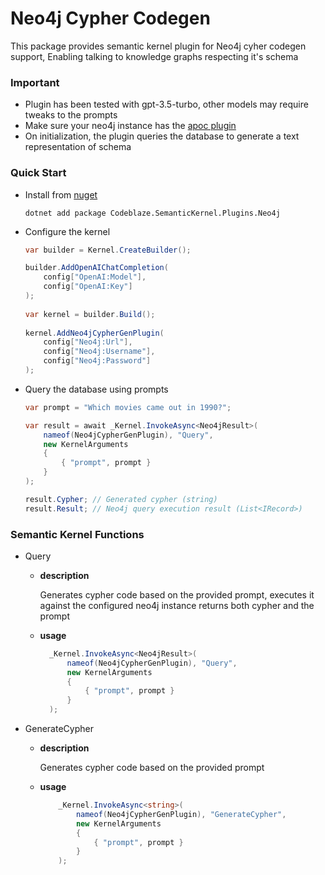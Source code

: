 # Neo4j Cypher Codegen
This package provides semantic kernel plugin for Neo4j cyher codegen support, Enabling talking to knowledge graphs respecting it's schema

### Important
- Plugin has been tested with gpt-3.5-turbo, other models may require tweaks to the prompts
- Make sure your neo4j instance has the [apoc plugin](https://neo4j.com/docs/apoc/current/)
- On initialization, the plugin queries the database to generate a text representation of schema

### Quick Start
- Install from [nuget](https://www.nuget.org/packages/Codeblaze.SemanticKernel.Plugins.Neo4j)
    ```
    dotnet add package Codeblaze.SemanticKernel.Plugins.Neo4j
    ```
- Configure the kernel
    ```csharp
    var builder = Kernel.CreateBuilder();
    
    builder.AddOpenAIChatCompletion(
        config["OpenAI:Model"], 
        config["OpenAI:Key"]
    );
        
    var kernel = builder.Build();
        
    kernel.AddNeo4jCypherGenPlugin(
        config["Neo4j:Url"], 
        config["Neo4j:Username"], 
        config["Neo4j:Password"]
    );
    ```
- Query the database using prompts
    ```csharp
    var prompt = "Which movies came out in 1990?";
  
    var result = await _Kernel.InvokeAsync<Neo4jResult>(
        nameof(Neo4jCypherGenPlugin), "Query", 
        new KernelArguments
        {
            { "prompt", prompt }
        }
    );
  
    result.Cypher; // Generated cypher (string)
    result.Result; // Neo4j query execution result (List<IRecord>)
    ```

### Semantic Kernel Functions
- Query
  - **description**
    
    Generates cypher code based on the provided prompt, executes it against the configured neo4j instance
    returns both cypher and the prompt
  - **usage**
    ```csharp
      _Kernel.InvokeAsync<Neo4jResult>(
          nameof(Neo4jCypherGenPlugin), "Query", 
          new KernelArguments
          {
              { "prompt", prompt }
          }
      );
    ```

- GenerateCypher
  - **description**

    Generates cypher code based on the provided prompt
  - **usage**
    ```csharp
        _Kernel.InvokeAsync<string>(
            nameof(Neo4jCypherGenPlugin), "GenerateCypher", 
            new KernelArguments
            {
                { "prompt", prompt }
            }
        );
    ```
